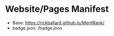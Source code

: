 # Website/Pages Manifest
- Base: https://rickballard.github.io/MeritRank/
- badge.json: /badge.json
